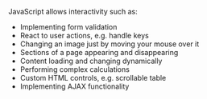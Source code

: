 JavaScript allows interactivity such as:
  - Implementing form validation
  - React to user actions, e.g. handle keys
  - Changing an image just by moving your mouse over it
  - Sections of a page appearing and disappearing
  - Content loading and changing dynamically
  - Performing complex calculations
  - Custom HTML controls, e.g. scrollable table
  - Implementing AJAX functionality